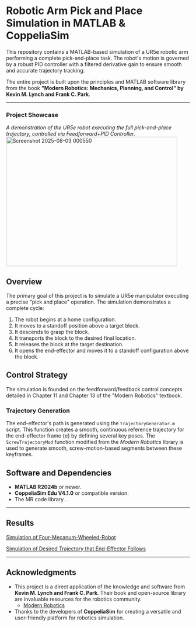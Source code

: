 # Robotic Arm Pick and Place Simulation in MATLAB & CoppeliaSim

This repository contains a MATLAB-based simulation of a UR5e robotic arm performing a complete pick-and-place task. The robot's motion is governed by a robust PID controller with a filtered derivative gain to ensure smooth and accurate trajectory tracking.

The entire project is built upon the principles and MATLAB software library from the book **"Modern Robotics: Mechanics, Planning, and Control" by Kevin M. Lynch and Frank C. Park**.

---

###  Project Showcase

*A demonstration of the UR5e robot executing the full pick-and-place trajectory, controlled via Feedforward+PID Controller.*
<img width="469" height="354" alt="Screenshot 2025-08-03 000550" src="https://github.com/user-attachments/assets/0b285dc2-7ce9-4004-ac6f-2209a33b66f4" />

##  Overview

The primary goal of this project is to simulate a UR5e manipulator executing a precise "pick and place" operation. The simulation demonstrates a complete cycle:
1.  The robot begins at a home configuration.
2.  It moves to a standoff position above a target block.
3.  It descends to grasp the block.
4.  It transports the block to the desired final location.
5.  It releases the block at the target destination.
6.  It opens the end-effector and moves it to a standoff configuration above the block. 

##  Control Strategy

The simulation is founded on the feedforward/feedback control concepts detailed in Chapter 11 and Chapter 13 of the "Modern Robotics" textbook.

### Trajectory Generation

The end-effector's path is generated using the `trajectoryGenerator.m` script. This function creates a smooth, continuous reference trajectory for the end-effector frame {e} by defining several key poses. The `ScrewTrajectoryMod` function modified from the *Modern Robotics* library is used to generate smooth, screw-motion-based segments between these keyframes.

##  Software and Dependencies

-   **MATLAB R2024b** or newer.
-   **CoppeliaSim Edu V4.1.0** or compatible version.
-   The MR code library .

---

##  Results
[Simulation of Four-Mecanum-Wheeled-Robot](https://www.youtube.com/watch?v=eXXvUIysoNU/)


[Simulation of Desired Trajectory that End-Effector Follows](https://www.youtube.com/watch?v=ueHek9R3Sz8/)



---

##  Acknowledgments

-   This project is a direct application of the knowledge and software from **Kevin M. Lynch and Frank C. Park**. Their book and open-source library are invaluable resources for the robotics community.
    -   [Modern Robotics](http://modernrobotics.org/)
-   Thanks to the developers of **CoppeliaSim** for creating a versatile and user-friendly platform for robotics simulation.
